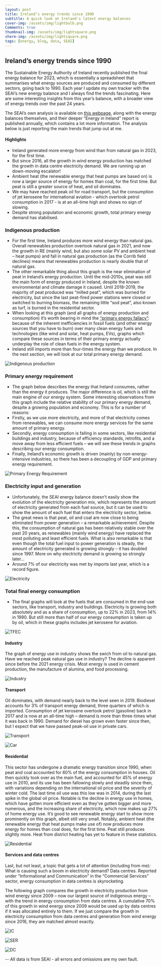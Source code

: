 ```yaml
---
layout: post
title: Ireland’s energy trends since 1990
subtitle: A quick look at Ireland's latest energy balances
cover-img: /assets/img/lightbulb.png
Comments: true
thumbnail-img: /assets/img/lightsquare.png
share-img: /assets/img/lightsquare.png
tags: [energy, blog, data, SEAI]
---
```


##  Ireland’s energy trends since 1990

The Sustainable Energy Authority of Ireland recently published the final energy balance for 2023, which is essentially a spreadsheet that summarises what energy sources are produced and consumed by different sectors, going back to 1990. Each year I update my own tracker with the SEAI’s new energy balance and I always find the trends fascinating. Here are some interesting insights from this year’s balance, with a broader view of energy trends over the past 24 years.

The SEAI’s own analysis is available on [this webpage](https://www.seai.ie/data-and-insights/seai-statistics/key-publications/national-energy-balance/), along with the energy balances themselves, and their deeper “Energy in Ireland” report is published annually, which contains a lot more information. The analysis below is just reporting the main trends that jump out at me.  

#### Highlights
- Ireland generated more energy from wind than from natural gas in 2023, for the first time.
- But since 2016, all the growth in wind energy production has matched the growth in data centre electricity demand. We are running up an down-moving escalator!
- Ambient heat (the renewable energy that heat pumps are based on) is now a larger source of energy for homes than coal, for the first time. But peat is still a greater source of heat, and oil dominates.
- We may have reached peak oil for road transport, but the consumption of jet kerosene for international aviation - which overtook petrol consumption in 2017 - is at an all-time high and shows no sign of slowing.
- Despite strong population and economic growth, total primary energy demand has stabilised.

### Indigenous production
-	For the first time, Ireland produces more wind energy than natural gas. Overall renewables production overtook natural gas in 2021, and now the growth in RE (mainly wind, but also some solar PV and ambient heat – heat pumps) and fall in natural gas production (as the Corrib field declines) means that renewables production is nearly double that of natural gas.
-	The other remarkable thing about this graph is the near elimination of peat in Ireland’s energy production. Until the mid-2010s, peat was still the main form of energy produced in Ireland, despite the known environmental and climate damage it caused. Until 2018-2019, the majority of peat produced was “milled peat”, which was burned for electricity, but since the last peat-fired power stations were closed or switched to burning biomass, the remaining little “sod peat”, also known as turf, is burned in the residential sector.
-	When looking at this graph (and all graphs of energy production and consumption) it’s worth bearing in mind the [“primary energy fallacy”](https://www.linkedin.com/pulse/primary-energy-fallacy-committest-thou-2nd-sin-paul-martin-nty3e/): because of the inherent inefficiencies in fossil fuels (and other energy sources that you have to burn) over many clean energy fuels and technologies (like wind and solar, heat pumps, EVs), graphs which compare these sources in terms of their primary energy actually underplay the role of clean fuels in the energy system.
-	Ireland still imports more than four-times the energy than we produce. In the next section, we will look at our total primary energy demand.

![Indigenous production](https://hannahdaly.ie/assets/img/energy-balances/001-Prod.png)


### Primary energy requirement
-	The graph below describes the energy that Ireland consumes, rather than the energy it produces. The major difference is oil, which is still the main engine of our energy system. Some interesting observations from this graph include the relative stability of our primary energy demand, despite a growing population and economy. This is for a number of reasons:
-	Firstly, as we use more electricity, and more of that electricity comes from renewables, we can consume more energy services for the same amount of primary energy.
-	Secondly, energy consumption is falling in some sectors, like residential buildings and industry, because of efficiency standards, retrofits, and a move away from less efficient fuels – we will see these trends in graphs describing our energy consumption.
-	Finally, Ireland’s economic growth is driven (mainly) by non-energy-intensive industries, so there has been a decoupling of GDP and primary energy requirement.

![Primary Energy Requirement](https://hannahdaly.ie/assets/img/energy-balances/002-PER.png)

### Electricity input and generation
-	Unfortunately, the SEAI energy balance doesn’t easily show the evolution of the electricity generation mix, which represents the amount of electricity generated from each fuel source, but it can be used to show the amount of each fuel that enters the electricity sector, below.
-	The great news is that peat, oil and coal are now close to being eliminated from power generation – a remarkable achievement. Despite this, the consumption of natural gas has been relatively stable over the past 20 years, as renewables (mainly wind energy) have replaced the most polluting and least efficient fuels. What is also remarkable is that even though the total fuel input to power generation is steady, the amount of electricity generated is growing strongly – it has doubled since 1997. More on why electricity demand is growing so strongly later…
-	Around 7% of our electricity was met by imports last year, which is a record figure.

![Electricity](https://hannahdaly.ie/assets/img/energy-balances/003-Elec.png)

### Total final energy consumption
-	The final graphs will look at the fuels that are consumed in the end-use sectors, like transport, industry and buildings. Electricity is growing both absolutely and as a share of consumption, up to 22% in 2023, from 14% in 1990. But still more than half of our energy consumption is taken up by oil, which in these graphs includes jet kerosene for aviation.

![TFEC](https://hannahdaly.ie/assets/img/energy-balances/004-TFEC.png)

####	Industry
The graph of energy use in industry shows the swich from oil to natural gas. Have we reached peak natural gas use in industry? The decline is apparent since before the 2021 energy crisis. Most energy is used in cement production, the manufacture of alumina, and food processing.


![Industry](https://hannahdaly.ie/assets/img/energy-balances/005-Ind.png)

####	Transport
Oil dominates, with demand nearly back to the level seen in 2019. Biodiesel accounts for 3% of transport energy demand, three quarters of which is imported. Consumption of jet kerosene overtook petrol (gasoline) back in 2017 and is now at an all-time high – demand is more than three-times what it was back in 1990. Demand for diesel has grown even faster since then, but I expect that we have passed peak-oil use in private cars.  

![Transport](https://hannahdaly.ie/assets/img/energy-balances/006-Tra.png)

![Car](https://hannahdaly.ie/assets/img/energy-balances/007-Car.png)

####	Residential
This sector has undergone a dramatic energy transition since 1990, when peat and coal accounted for 60% of the energy consumption in houses. Oil then quickly took over as the main fuel, and accounted for 45% of energy use in 2010, and its use has been fallowing slowly and steadily since then, with variations depending on the international oil price and the severity of winter cold. The last time oil use was this low was in 2014, during the last spike in the global oil price. Notable is the decline in energy use in homes, which have gotten more efficient even as they’ve gotten bigger and more numerous, and the increasing share of electricity, which now makes up 27% of home energy use. It’s good to see renewable energy start to show more prominently on this graph, albeit still very small. Notably, ambient heat (the renewable energy that heat pumps make use of) now produces more energy for homes than coal does, for the first time. Peat still produces slightly more. Heat from district heating has yet to feature in these statistics.

![Residential](https://hannahdaly.ie/assets/img/energy-balances/008-Res.png)

####	Services and data centres
Last, but not least, a topic that gets a lot of attention (including from me): What is causing such a boom in electricity demand? Data centres. Reported under “Informational and Communication” in the “Commercial Services” sector, energy consumption in data centres is skyrocketing.

The following graph compares the growth in electricity production from wind energy since 2009 – now our largest source of indigenous energy – with the trend in energy consumption from data centres. A cumulative 70% of this growth in wind energy since 2009 would be used up by data centres if it was allocated entirely to them. If we just compare the growth in electricity consumption from data centres and generation from wind energy since 2016, they are matched almost exactly.


![IC](https://hannahdaly.ie/assets/img/energy-balances/009-IC.png)

![SER](https://hannahdaly.ie/assets/img/energy-balances/010-SER.png)

![DC](https://hannahdaly.ie/assets/img/energy-balances/011-DC.png)


-- All data is from SEAI - all errors and omissions are my own fault. 

